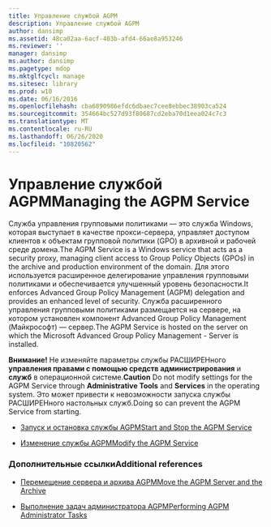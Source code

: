 ```yaml
---
title: Управление службой AGPM
description: Управление службой AGPM
author: dansimp
ms.assetid: 48ca02aa-6acf-403b-afd4-66ae8a953246
ms.reviewer: ''
manager: dansimp
ms.author: dansimp
ms.pagetype: mdop
ms.mktglfcycl: manage
ms.sitesec: library
ms.prod: w10
ms.date: 06/16/2016
ms.openlocfilehash: cba6890986efdc6dbaec7cee8ebbec38903ca524
ms.sourcegitcommit: 354664bc527d93f80687cd2eba70d1eea024c7c3
ms.translationtype: MT
ms.contentlocale: ru-RU
ms.lasthandoff: 06/26/2020
ms.locfileid: "10820562"
---
```

# <span data-ttu-id="83879-103">Управление службой AGPM</span><span class="sxs-lookup"><span data-stu-id="83879-103">Managing the AGPM Service</span></span>


<span data-ttu-id="83879-104">Служба управления групповыми политиками — это служба Windows, которая выступает в качестве прокси-сервера, управляет доступом клиентов к объектам групповой политики (GPO) в архивной и рабочей среде домена.</span><span class="sxs-lookup"><span data-stu-id="83879-104">The AGPM Service is a Windows service that acts as a security proxy, managing client access to Group Policy Objects (GPOs) in the archive and production environment of the domain.</span></span> <span data-ttu-id="83879-105">Для этого используется расширенное делегирование управления групповыми политиками и обеспечивается улучшенный уровень безопасности.</span><span class="sxs-lookup"><span data-stu-id="83879-105">It enforces Advanced Group Policy Management (AGPM) delegation and provides an enhanced level of security.</span></span> <span data-ttu-id="83879-106">Служба расширенного управления групповыми политиками размещается на сервере, на котором установлен компонент Advanced Group Policy Management (Майкрософт) — сервер.</span><span class="sxs-lookup"><span data-stu-id="83879-106">The AGPM Service is hosted on the server on which the Microsoft Advanced Group Policy Management - Server is installed.</span></span>

<span data-ttu-id="83879-107">**Внимание!**  Не изменяйте параметры службы РАСШИРЕНного **управления правами с помощью средств администрирования** и **служб** в операционной системе.</span><span class="sxs-lookup"><span data-stu-id="83879-107">**Caution** Do not modify settings for the AGPM Service through **Administrative Tools** and **Services** in the operating system.</span></span> <span data-ttu-id="83879-108">Это может привести к невозможности запуска службы РАСШИРЕНного настольных служб.</span><span class="sxs-lookup"><span data-stu-id="83879-108">Doing so can prevent the AGPM Service from starting.</span></span>

 

-   [<span data-ttu-id="83879-109">Запуск и остановка службы AGPM</span><span class="sxs-lookup"><span data-stu-id="83879-109">Start and Stop the AGPM Service</span></span>](start-and-stop-the-agpm-service-agpm40.md)

-   [<span data-ttu-id="83879-110">Изменение службы AGPM</span><span class="sxs-lookup"><span data-stu-id="83879-110">Modify the AGPM Service</span></span>](modify-the-agpm-service-agpm40.md)

### <span data-ttu-id="83879-111">Дополнительные ссылки</span><span class="sxs-lookup"><span data-stu-id="83879-111">Additional references</span></span>

-   [<span data-ttu-id="83879-112">Перемещение сервера и архива AGPM</span><span class="sxs-lookup"><span data-stu-id="83879-112">Move the AGPM Server and the Archive</span></span>](move-the-agpm-server-and-the-archive-agpm40.md)

-   [<span data-ttu-id="83879-113">Выполнение задач администратора AGPM</span><span class="sxs-lookup"><span data-stu-id="83879-113">Performing AGPM Administrator Tasks</span></span>](performing-agpm-administrator-tasks-agpm40.md)

 

 





